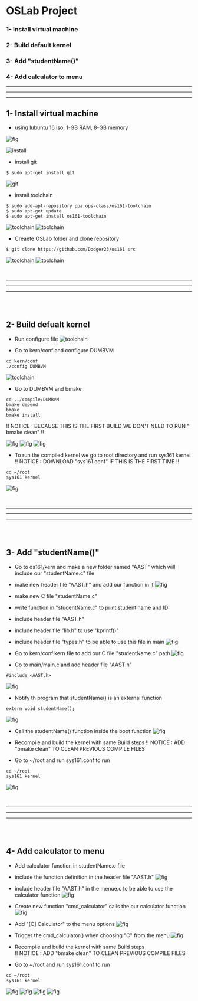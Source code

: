 # OSLab Project 

### 1- Install virtual machine
### 2- Build default kernel
### 3- Add "studentName()"
### 4- Add calculator to menu

<hr/>
<hr/>
<hr/>

## 1- Install virtual machine

- using lubuntu 16 iso, 1-GB RAM, 8-GB memory 

![fig](/screenshots/firstBuid/1-install.png)

![install](/screenshots/firstBuid/2-after-install.png)

- install git
```
$ sudo apt-get install git
```
![git](/screenshots/firstBuid/3-install-git.png)

- install toolchain
```
$ sudo add-apt-repository ppa:ops-class/os161-toolchain
$ sudo apt-get update
$ sudo apt-get install os161-toolchain
```

![toolchain](/screenshots/firstBuid/4-toolchain.png)
![toolchain](/screenshots/firstBuid/5-toolchain2.png)


- Creaete OSLab folder and clone repository
```
$ git clone https://github.com/Dodger23/os161 src
```
![toolchain](/screenshots/firstBuid/7-clone-os161.png)
![toolchain](/screenshots/firstBuid/8-after-clone.png)


</br>
<hr/>
<hr/>
<hr/>
</br>
</br>

## 2- Build defualt kernel

- Run configure file
![toolchain](/screenshots/firstBuid/9-configure.png)

- Go to kern/conf and configure DUMBVM
```
cd kern/conf
./config DUMBVM
```
![toolchain](/screenshots/firstBuid/10-.png)


- Go to DUMBVM and bmake
```
cd ../compile/DUMBVM
bmake depend
bmake
bmake install
```
!! NOTICE : BECAUSE THIS IS THE FIRST BUILD WE DON'T NEED TO RUN " bmake clean" !!

![fig](/screenshots/firstBuid/11-bmake-depend.png)
![fig](/screenshots/firstBuid/12-bmake.png)
![fig](/screenshots/firstBuid/13-bmake-install.png)


- To run the compiled kernel we go to root directory and run sys161 kernel</br>
!! NOTICE : DOWNLOAD "sys161.conf" IF THIS IS THE FIRST TIME !!
```
cd ~/root
sys161 kernel
```

![fig](/screenshots/firstBuid/14-Build.png)

</br>
<hr/>
<hr/>
<hr/>
</br>
</br>


## 3- Add "studentName()" 

- Go to os161/kern and make a new folder named "AAST" which will include our "studentName.c" file
- make new header file "AAST.h" and add our function in it
![fig](screenshots/secondBuild/2.png)


- make new C file "studentName.c"
- write function in "studentName.c" to print student name and ID 
- include header file "AAST.h"
- include header file "lib.h" to use "kprintf()" 
- include header file "types.h" to be able to use this file in main
![fig](/screenshots/secondBuild/1.png)


- Go to kern/conf.kern file to add our C file "studentName.c" path 
![fig](/screenshots/secondBuild/3.png)

- Go to main/main.c and add header file "AAST.h"
``` 
#include <AAST.h>
```
![fig](/screenshots/secondBuild/4.png)


- Notify th program that studentName() is an external function 
```
extern void studentName();
```
![fig](/screenshots/secondBuild/5.png)

- Call the studentName() function inside the boot function 
![fig](/screenshots/secondBuild/6.png)


- Recompile and build the kernel with same Build steps 
!! NOTICE : ADD "bmake clean" TO CLEAN PREVIOUS COMPILE FILES


- Go to ~/root and run sys161.conf to run 
```
cd ~/root
sys161 kernel
```

![fig](/screenshots/secondBuild/7.png) 


</br>
<hr/>
<hr/>
<hr/>
</br>
</br>


## 4- Add calculator to menu

- Add calculator function in studentName.c file 
- include the function definition in the header file "AAST.h"
![fig](/screenshots/Calculator/3.png)


- include header file "AAST.h" in the menue.c to be able to use the calculator function 
![fig](/screenshots/Calculator/1.png)

- Create new function "cmd_calculator" calls the our calculator function
![fig](/screenshots/Calculator/5.png)

- Add "[C] Calculator" to the menu options 
![fig](/screenshots/Calculator/6.png)


- Trigger the cmd_calculator() when choosing "C" from the menu
![fig](/screenshots/Calculator/4.png)


- Recompile and build the kernel with same Build steps</br>
!! NOTICE : ADD "bmake clean" TO CLEAN PREVIOUS COMPILE FILES

- Go to ~/root and run sys161.conf to run 
```
cd ~/root
sys161 kernel
```
![fig](/screenshots/Calculator/7.png)
![fig](/screenshots/Calculator/8.png)
![fig](/screenshots/Calculator/9.png)
![fig](/screenshots/Calculator/11.png)



 
